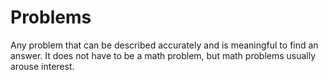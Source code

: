 # Problems
Any problem that can be described accurately and is meaningful to find an answer. It does not have to be a math problem, but math problems usually arouse interest.
